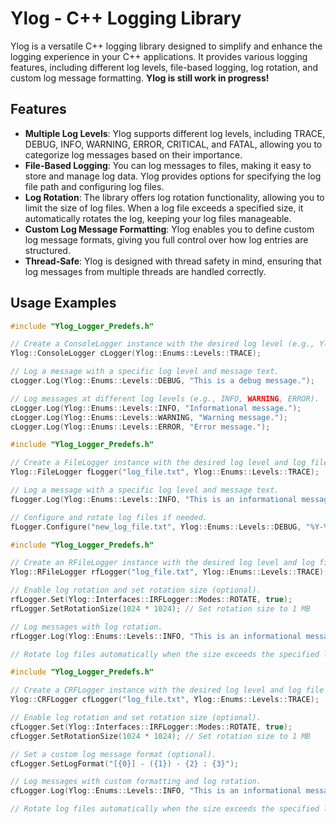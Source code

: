 # Ylog - C++ Logging Library
Ylog is a versatile C++ logging library designed to simplify and enhance the logging experience in your C++ applications. It provides various logging features, including different log levels, file-based logging, log rotation, and custom log message formatting.
**Ylog is still work in progress!**
## Features
- **Multiple Log Levels**: Ylog supports different log levels, including TRACE, DEBUG, INFO, WARNING, ERROR, CRITICAL, and FATAL, allowing you to categorize log messages based on their importance.
- **File-Based Logging**: You can log messages to files, making it easy to store and manage log data. Ylog provides options for specifying the log file path and configuring log files.
- **Log Rotation**: The library offers log rotation functionality, allowing you to limit the size of log files. When a log file exceeds a specified size, it automatically rotates the log, keeping your log files manageable.
- **Custom Log Message Formatting**: Ylog enables you to define custom log message formats, giving you full control over how log entries are structured.
- **Thread-Safe**: Ylog is designed with thread safety in mind, ensuring that log messages from multiple threads are handled correctly.
## Usage Examples
  ```cpp
  #include "Ylog_Logger_Predefs.h"
  
  // Create a ConsoleLogger instance with the desired log level (e.g., Ylog::Enums::Levels::TRACE).
  Ylog::ConsoleLogger cLogger(Ylog::Enums::Levels::TRACE);
  
  // Log a message with a specific log level and message text.
  cLogger.Log(Ylog::Enums::Levels::DEBUG, "This is a debug message.");
  
  // Log messages at different log levels (e.g., INFO, WARNING, ERROR).
  cLogger.Log(Ylog::Enums::Levels::INFO, "Informational message.");
  cLogger.Log(Ylog::Enums::Levels::WARNING, "Warning message.");
  cLogger.Log(Ylog::Enums::Levels::ERROR, "Error message.");
  ```
  ```cpp
  #include "Ylog_Logger_Predefs.h"

  // Create a FileLogger instance with the desired log level and log file path.
  Ylog::FileLogger fLogger("log_file.txt", Ylog::Enums::Levels::TRACE);
  
  // Log a message with a specific log level and message text.
  fLogger.Log(Ylog::Enums::Levels::INFO, "This is an informational message.");
  
  // Configure and rotate log files if needed.
  fLogger.Configure("new_log_file.txt", Ylog::Enums::Levels::DEBUG, "%Y-%m-%d %H:%M:%S");
  ```
  ```cpp
  #include "Ylog_Logger_Predefs.h"

  // Create an RFileLogger instance with the desired log level and log file path.
  Ylog::RFileLogger rfLogger("log_file.txt", Ylog::Enums::Levels::TRACE);
  
  // Enable log rotation and set rotation size (optional).
  rfLogger.Set(Ylog::Interfaces::IRFLogger::Modes::ROTATE, true);
  rfLogger.SetRotationSize(1024 * 1024); // Set rotation size to 1 MB
  
  // Log messages with log rotation.
  rfLogger.Log(Ylog::Enums::Levels::INFO, "This is an informational message.");
  
  // Rotate log files automatically when the size exceeds the specified limit.
  ```
  ```cpp
  #include "Ylog_Logger_Predefs.h"

  // Create a CRFLogger instance with the desired log level and log file path.
  Ylog::CRFLogger cfLogger("log_file.txt", Ylog::Enums::Levels::TRACE);
  
  // Enable log rotation and set rotation size (optional).
  cfLogger.Set(Ylog::Interfaces::IRFLogger::Modes::ROTATE, true);
  cfLogger.SetRotationSize(1024 * 1024); // Set rotation size to 1 MB
  
  // Set a custom log message format (optional).
  cfLogger.SetLogFormat("[{0}] - ({1}) - {2} : {3}");
  
  // Log messages with custom formatting and log rotation.
  cfLogger.Log(Ylog::Enums::Levels::INFO, "This is an informational message.");
  
  // Rotate log files automatically when the size exceeds the specified limit.
  ```
